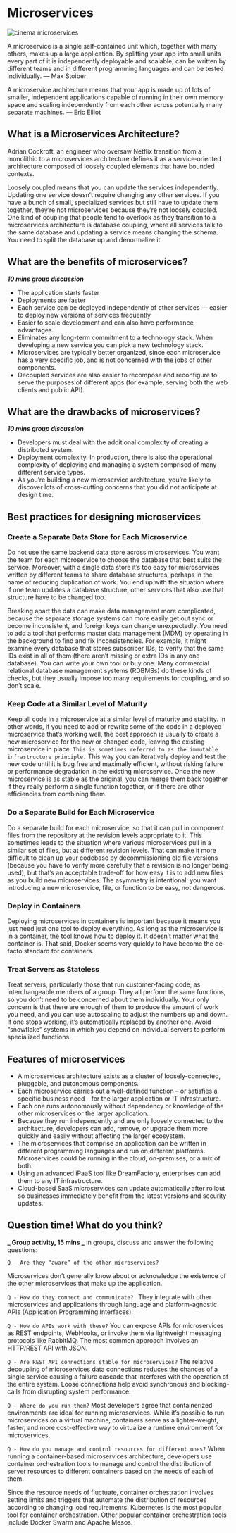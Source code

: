 # Microservices

![cinema microservices](../images/cinema-microservices.png)

A microservice is a single self-contained unit which, together with many others, makes up a large application. By splitting your app into small units every part of it is independently deployable and scalable, can be written by different teams and in different programming languages and can be tested individually. — Max Stoiber

A microservice architecture means that your app is made up of lots of smaller, independent applications capable of running in their own memory space and scaling independently from each other across potentially many separate machines. — Eric Elliot

## What is a Microservices Architecture?

Adrian Cockroft, an engineer who oversaw Netflix transition from a monolithic to a microservices architecture defines it as a service‑oriented architecture composed of loosely coupled elements that have bounded contexts.

Loosely coupled means that you can update the services independently. Updating one service doesn’t require changing any other services. If you have a bunch of small, specialized services but still have to update them together, they’re not microservices because they’re not loosely coupled. One kind of coupling that people tend to overlook as they transition to a microservices architecture is database coupling, where all services talk to the same database and updating a service means changing the schema. You need to split the database up and denormalize it.

## What are the benefits of microservices?

**_10 mins group discussion_**

- The application starts faster
- Deployments are faster
- Each service can be deployed independently of other services — easier to deploy new versions of services frequently
- Easier to scale development and can also have performance advantages.
- Eliminates any long-term commitment to a technology stack. When developing a new service you can pick a new technology stack.
- Microservices are typically better organized, since each microservice has a very specific job, and is not concerned with the jobs of other components.
- Decoupled services are also easier to recompose and reconfigure to serve the purposes of different apps (for example, serving both the web clients and public API).

## What are the drawbacks of microservices?

**_10 mins group discussion_**

- Developers must deal with the additional complexity of creating a distributed system.
- Deployment complexity. In production, there is also the operational complexity of deploying and managing a system comprised of many different service types.
- As you’re building a new microservice architecture, you’re likely to discover lots of cross-cutting concerns that you did not anticipate at design time.

## Best practices for designing microservices

### Create a Separate Data Store for Each Microservice

Do not use the same backend data store across microservices. You want the team for each microservice to choose the database that best suits the service. Moreover, with a single data store it’s too easy for microservices written by different teams to share database structures, perhaps in the name of reducing duplication of work. You end up with the situation where if one team updates a database structure, other services that also use that structure have to be changed too.

Breaking apart the data can make data management more complicated, because the separate storage systems can more easily get out sync or become inconsistent, and foreign keys can change unexpectedly. You need to add a tool that performs master data management (MDM) by operating in the background to find and fix inconsistencies. For example, it might examine every database that stores subscriber IDs, to verify that the same IDs exist in all of them (there aren’t missing or extra IDs in any one database). You can write your own tool or buy one. Many commercial relational database management systems (RDBMSs) do these kinds of checks, but they usually impose too many requirements for coupling, and so don’t scale.

### Keep Code at a Similar Level of Maturity

Keep all code in a microservice at a similar level of maturity and stability. In other words, if you need to add or rewrite some of the code in a deployed microservice that’s working well, the best approach is usually to create a new microservice for the new or changed code, leaving the existing microservice in place. `This is sometimes referred to as the immutable infrastructure principle.` This way you can iteratively deploy and test the new code until it is bug free and maximally efficient, without risking failure or performance degradation in the existing microservice. Once the new microservice is as stable as the original, you can merge them back together if they really perform a single function together, or if there are other efficiencies from combining them.

### Do a Separate Build for Each Microservice

Do a separate build for each microservice, so that it can pull in component files from the repository at the revision levels appropriate to it. This sometimes leads to the situation where various microservices pull in a similar set of files, but at different revision levels. That can make it more difficult to clean up your codebase by decommissioning old file versions (because you have to verify more carefully that a revision is no longer being used), but that’s an acceptable trade‑off for how easy it is to add new files as you build new microservices. The asymmetry is intentional: you want introducing a new microservice, file, or function to be easy, not dangerous.

### Deploy in Containers

Deploying microservices in containers is important because it means you just need just one tool to deploy everything. As long as the microservice is in a container, the tool knows how to deploy it. It doesn’t matter what the container is. That said, Docker seems very quickly to have become the de facto standard for containers.

### Treat Servers as Stateless

Treat servers, particularly those that run customer‑facing code, as interchangeable members of a group. They all perform the same functions, so you don’t need to be concerned about them individually. Your only concern is that there are enough of them to produce the amount of work you need, and you can use autoscaling to adjust the numbers up and down. If one stops working, it’s automatically replaced by another one. Avoid “snowflake” systems in which you depend on individual servers to perform specialized functions.

## Features of microservices

- A microservices architecture exists as a cluster of loosely-connected, pluggable, and autonomous components.
- Each microservice carries out a well-defined function – or satisfies a specific business need – for the larger application or IT infrastructure.
- Each one runs autonomously without dependency or knowledge of the other microservices or the larger application.
- Because they run independently and are only loosely connected to the architecture, developers can add, remove, or upgrade them more quickly and easily without affecting the larger ecosystem.
- The microservices that comprise an application can be written in different programming languages and run on different platforms. Microservices could be running in the cloud, on-premises, or a mix of both.
- Using an advanced iPaaS tool like DreamFactory, enterprises can add them to any IT infrastructure.
- Cloud-based SaaS microservices can update automatically after rollout so businesses immediately benefit from the latest versions and security updates.

## Question time! What do you think?

**_ Group activity, 15 mins _**
In groups, discuss and answer the following questions:

`Q - Are they “aware” of the other microservices? `

Microservices don’t generally know about or acknowledge the existence of the other microservices that make up the application.

`Q - How do they connect and communicate? `
They integrate with other microservices and applications through language and platform-agnostic APIs (Application Programming Interfaces).

`Q - How do APIs work with these?`
You can expose APIs for microservices as REST endpoints, WebHooks, or invoke them via lightweight messaging protocols like RabbitMQ. The most common approach involves an HTTP/REST API with JSON.

`Q - Are REST API connections stable for microservices?`
The relative decoupling of microservices data connections reduces the chances of a single service causing a failure cascade that interferes with the operation of the entire system. Loose connections help avoid synchronous and blocking-calls from disrupting system performance.

`Q - Where do you run them?`
Most developers agree that containerized environments are ideal for running microservices. While it’s possible to run microservices on a virtual machine, containers serve as a lighter-weight, faster, and more cost-effective way to virtualize a runtime environment for microservices.

`Q - How do you manage and control resources for different ones?`
When running a container-based microservices architecture, developers use container orchestration tools to manage and control the distribution of server resources to different containers based on the needs of each of them.

Since the resource needs of fluctuate, container orchestration involves setting limits and triggers that automate the distribution of resources according to changing load requirements. Kubernetes is the most popular tool for container orchestration. Other popular container orchestration tools include Docker Swarm and Apache Mesos.
